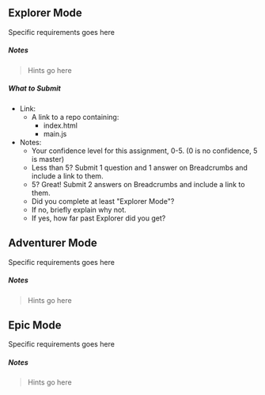 ## Explorer Mode

Specific requirements goes here

##### Notes

  > Hints go here

##### What to Submit
* Link:
  * A link to a repo containing:
    * index.html
    * main.js
* Notes:
  * Your confidence level for this assignment, 0-5. (0 is no confidence, 5 is master)
  * Less than 5? Submit 1 question and 1 answer on Breadcrumbs and include a link to them.
  * 5? Great! Submit 2 answers on Breadcrumbs and include a link to them.
  * Did you complete at least "Explorer Mode"?
  * If no, briefly explain why not.
  * If yes, how far past Explorer did you get?

## Adventurer Mode

Specific requirements goes here

##### Notes

> Hints go here

## Epic Mode

Specific requirements goes here

##### Notes

> Hints go here
